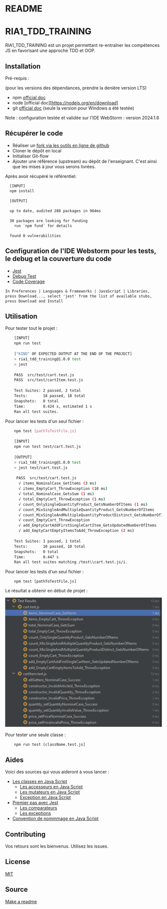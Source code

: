 # README

# RIA1_TDD_TRAINING

RIA1_TDD_TRAINING est un projet permettant re-entraîner les compétences JS en favorisant une approche TDD et OOP.

## Installation

Pré-requis :

(pour les versions des dépendances, prendre la denière version LTS)

* npm [official doc](https://docs.npmjs.com/try-the-latest-stable-version-of-npm)
* node [official doc][https://nodejs.org/en/download]
* git [official doc](https://git-scm.com/) (seule la version pour Windows a été testée)

Note : configuration testée et validée sur l'IDE WebStorm : version 2024.1.6

## Récupérer le code

* Réaliser un [fork via les outils en ligne de github](https://docs.github.com/en/pull-requests/collaborating-with-pull-requests/working-with-forks/fork-a-repo)
* Cloner le dépôt en local
* Initialiser Git-flow
* Ajouter une référence (upstream) au dépôt de l'enseignant. C'est ainsi que les mises à jour vous serons livrées.

Après avoir récupéré le référentiel:

```
  [INPUT]
  npm install
  
  [OUTPUT]

  up to date, audited 288 packages in 964ms
  
  30 packages are looking for funding
    run `npm fund` for details
  
  found 0 vulnerabilities
```

## Configuration de l'IDE Webstorm pour les tests, le debug et la couverture du code

* [Jest](https://www.jetbrains.com/help/webstorm/running-unit-tests-on-jest.html#ws_node_test_docker)
* [Debug Test](https://www.jetbrains.com/help/webstorm/running-unit-tests-on-jest.html#ws_jest_debugging_tests)
* [Code Coverage](https://www.jetbrains.com/help/webstorm/running-unit-tests-on-jest.html#ws_jest_code_coverage)

```
In Preferences | Languages & Frameworks | JavaScript | Libraries, press Download..., select 'jest' from the list of available stubs, press Download and Install
```

## Utilisation

Pour tester tout le projet :

```bash
    [INPUT]
    npm run test
    
    ["KIND" OF EXPECTED OUTPUT AT THE END OF THE PROJECT]
    > ria1_tdd_training@1.0.0 test
    > jest

    PASS  src/test/cart.test.js
    PASS  src/test/cartItem.test.js
    
    Test Suites: 2 passed, 2 total
    Tests:       18 passed, 18 total
    Snapshots:   0 total
    Time:        0.424 s, estimated 1 s
    Ran all test suites.
```

Pour lancer les tests d'un seul fichier :

```bash
    npm test [pathToTestFile.js]
    
    [INPUT]
    npm run test test/cart.test.js
    
    [OUTPUT]
    > ria1_tdd_training@1.0.0 test
    > jest test/cart.test.js
    
     PASS  src/test/cart.test.js
      √ items_NominalCase_GetItems (3 ms)
      √ items_EmptyCart_ThrowException (10 ms)
      √ total_NominalCase_GetsSum (1 ms)
      √ total_EmptyCart_ThrowException (1 ms)
      √ count_OnlySingleQuantityProduct_GetsNumberOfItems (1 ms)
      √ count_MixSingleAndMultipleQuantityProduct_GetsNumberOfItems
      √ count_MixSingleAndMultipleQuantityProductDistinct_GetsNumberOfItems
      √ count_EmptyCart_ThrowException
      √ add_EmptyCartAddFirstSingleCartItem_GetsUpdatedNumberOfItems
      √ add_EmptyCartEmptyItemsToAdd_ThrowException (2 ms)
    
    Test Suites: 1 passed, 1 total
    Tests:       10 passed, 10 total
    Snapshots:   0 total
    Time:        0.447 s
    Ran all test suites matching /test\\cart.test.js/i.
```

Pour lancer les tests d'un seul fichier :

```
    npm test [pathToTestFile.js]  
```


Le résultat a obtenir en début de projet :

![img.png](img.png)

Pour tester une seule classe :

```
    npm run test [className.test.js]
```

## Aides

Voici des sources qui vous aideront à vous lancer :

* [Les classes en Java Script](https://developer.mozilla.org/en-US/docs/Learn/JavaScript/Objects/Classes_in_JavaScript)
  * [Les accesseurs en Java Script](https://developer.mozilla.org/fr/docs/Web/JavaScript/Reference/Functions/get)
  * [Les mutateurs en Java Script](https://developer.mozilla.org/fr/docs/Web/JavaScript/Reference/Functions/set)
  * [Exception en Java Script](https://rollbar.com/guides/javascript/how-to-throw-exceptions-in-javascript/#)
* [Premier pas avec Jest](https://jestjs.io/docs/getting-started)
  * [Les comparateurs](https://jestjs.io/fr/docs/expect)
  * [Les exceptions](https://jestjs.io/docs/using-matchers#exceptions)
* [Convention de nommmage en Java Script](https://developer.mozilla.org/fr/docs/MDN/Guidelines/Code_guidelines/JavaScript)

## Contributing
Vos retours sont les bienvenus. Utilisez les issues.

## License
[MIT](https://choosealicense.com/licenses/mit/)

## Source 
[Make a readme](https://www.makeareadme.com/)